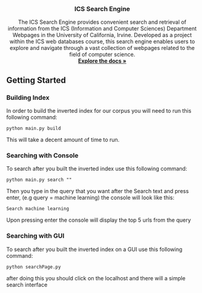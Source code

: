 
<br />
<div align="center">
  

  <h3 align="center">ICS Search Engine</h3>

  <p align="center">
    The ICS Search Engine provides convenient search and retrieval of information from the ICS (Information and Computer Sciences) Department Webpages in the University of   California, Irvine. Developed as a project within the ICS web databases course, this search engine enables users to explore and navigate through a vast collection of webpages related to the field of computer science.
    <br />
    <a href="https://github.com/alexcw923/ICS-SearchEngine"><strong>Explore the docs »</strong></a>
    <br />
    
  </p>
</div>


## Getting Started

### Building Index

In order to build the inverted index for our corpus you will need to run this following command:

```
python main.py build
```

This will take a decent amount of time to run.        
    

### Searching with Console

To search after you built the inverted index use this following command:
```
python main.py search ""
```
Then you type in the query that you want after the Search text and press enter, (e.g query = machine learning) the console will look like this:
```
Search machine learning
```
Upon pressing enter the console will display the top 5 urls from the query


### Searching with GUI

To search after you built the inverted index on a GUI use this following command:
```
python searchPage.py
```
after doing this you should click on the localhost and there will a simple search interface
